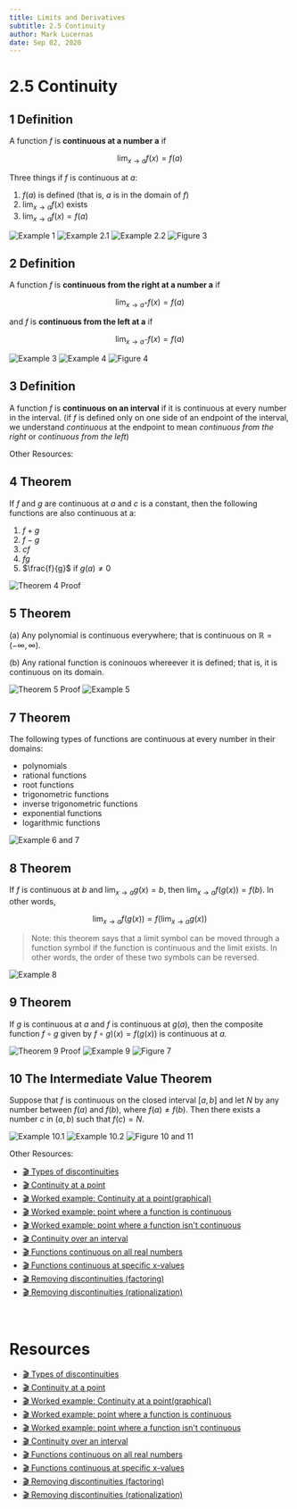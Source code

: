 ```yaml
---
title: Limits and Derivatives
subtitle: 2.5 Continuity
author: Mark Lucernas
date: Sep 02, 2020
---
```



# 2.5 Continuity

## 1 Definition

A function $f$ is **continuous at a number a** if

$$
\lim_{x \to a} f(x) = f(a)
$$

Three things if $f$ is continuous at $a$:

1. $f(a)$ is defined (that is, $a$ is in the domain of $f$)
2. $\lim_{x \to a} f(x)$ exists
3. $\lim_{x \to a} f(x) = f(a)$

![Example 1](../../../../../files/fall-2020/MATH-150/chapter-2/2.5_example-1.png)
![Example 2.1](../../../../../files/fall-2020/MATH-150/chapter-2/2.5_example-2.1.png)
![Example 2.2](../../../../../files/fall-2020/MATH-150/chapter-2/2.5_example-2.2.png)
![Figure 3](../../../../../files/fall-2020/MATH-150/chapter-2/2.5_figure-3.png)

## 2 Definition

A function $f$ is **continuous from the right at a number a** if

$$
\lim_{x \to a^{+}} f(x) = f(a)
$$

and $f$ is **continuous from the left at a** if

$$
\lim_{x \to a^{-}} f(x) = f(a)
$$

![Example 3](../../../../../files/fall-2020/MATH-150/chapter-2/2.5_example-3.png)
![Example 4](../../../../../files/fall-2020/MATH-150/chapter-2/2.5_example-4.png)
![Figure 4](../../../../../files/fall-2020/MATH-150/chapter-2/2.5_figure-4.png)

## 3 Definition

A function $f$ is **continuous on an interval** if it is continuous at every
number in the interval. (if $f$ is defined only on one side of an endpoint of
the interval, we understand _continuous_ at the endpoint to mean _continuous
from the right_ or _continuous from the left_)

Other Resources:

## 4 Theorem

If $f$ and $g$ are continuous at $a$ and $c$ is a constant, then the following
functions are also continuous at a:

1. $f + g$
2. $f - g$
3. $cf$
4. $fg$
5. $\frac{f}{g}$ if $g(a) \neq 0$

![Theorem 4 Proof](../../../../../files/fall-2020/MATH-150/chapter-2/2.5_theorem-4_proof.png)

## 5 Theorem

(a) Any polynomial is continuous everywhere; that is continuous on $\mathbb{R} =
(-\infty, \infty)$.

(b) Any rational function is coninouos whereever it is defined; that is, it is
continuous on its domain.

![Theorem 5 Proof](../../../../../files/fall-2020/MATH-150/chapter-2/2.5_theorem-5_proof.png)
![Example 5](../../../../../files/fall-2020/MATH-150/chapter-2/2.5_example-5.png)

## 7 Theorem

The following types of functions are continuous at every number in their
domains:

- polynomials
- rational functions
- root functions
- trigonometric functions
- inverse trigonometric functions
- exponential functions
- logarithmic functions

![Example 6 and 7](../../../../../files/fall-2020/MATH-150/chapter-2/2.5_example-6-and-7.png)

## 8 Theorem

If $f$ is continuous at $b$ and $\lim_{x \to a} g(x) = b$, then $\lim_{x \to a}
f(g(x)) = f(b)$. In other words,

$$
\lim_{x \to a} f(g(x)) = f(\lim_{x \to a} g(x))
$$

> Note: this theorem says that a limit symbol can be moved through a function
symbol if the function is continuous and the limit exists. In other words, the
order of these two symbols can be reversed.

![Example 8](../../../../../files/fall-2020/MATH-150/chapter-2/2.5_example-8.png)

## 9 Theorem

If $g$ is continuous at $a$ and $f$ is continuous at $g(a)$, then the composite
function $f \circ g$ given by $f \circ g)(x) = f(g(x))$ is continuous at $a$.

![Theorem 9 Proof](../../../../../files/fall-2020/MATH-150/chapter-2/2.5_theorem-9_proof.png)
![Example 9](../../../../../files/fall-2020/MATH-150/chapter-2/2.5_example-9.png)
![Figure 7](../../../../../files/fall-2020/MATH-150/chapter-2/2.figure-7.png)

## 10 The Intermediate Value Theorem

Suppose that $f$ is continuous on the closed interval $[a, b]$ and let $N$ by
any number between $f(a)$ and $f(b)$, where $f(a) \neq f(b)$. Then there exists
a number $c$ in $(a, b)$ such that $f(c) = N$.

![Example 10.1](../../../../../files/fall-2020/MATH-150/chapter-2/2.5_example-10.1.png)
![Example 10.2](../../../../../files/fall-2020/MATH-150/chapter-2/2.5_example-10.2.png)
![Figure 10 and 11](../../../../../files/fall-2020/MATH-150/chapter-2/2.5_figure-10-and-11.png)


Other Resources:

- [🎬 Types of discontinuities](https://www.khanacademy.org/math/ap-calculus-ab/ab-limits-new/ab-1-10/v/types-of-discontinuities?modal=1)
- [🎬 Continuity at a point](https://www.khanacademy.org/math/ap-calculus-ab/ab-limits-new/ab-1-11/v/continuity-at-a-point)
- [🎬 Worked example: Continuity at a point(graphical)](https://www.khanacademy.org/math/ap-calculus-ab/ab-limits-new/ab-1-11/v/continuity-at-a-point-graphically)
- [🎬 Worked example: point where a function is continuous](https://www.khanacademy.org/math/ap-calculus-ab/ab-limits-new/ab-1-11/v/limit-of-piecewise-function-that-is-defined)
- [🎬 Worked example: point where a function isn't continuous](https://www.khanacademy.org/math/ap-calculus-ab/ab-limits-new/ab-1-11/v/limit-of-piecewise-function-that-is-undefined)
- [🎬 Continuity over an interval](https://www.khanacademy.org/math/ap-calculus-ab/ab-limits-new/ab-1-12/v/continuity-over-an-interval)
- [🎬 Functions continuous on all real numbers](https://www.khanacademy.org/math/ap-calculus-ab/ab-limits-new/ab-1-12/v/functions-continuous-on-all-numbers)
- [🎬 Functions continuous at specific x-values](https://www.khanacademy.org/math/ap-calculus-ab/ab-limits-new/ab-1-12/v/functions-continuous-on-specific-numbers)
- [🎬 Removing discontinuities (factoring)](https://www.khanacademy.org/math/ap-calculus-ab/ab-limits-new/ab-1-13/v/defining-a-function-at-a-point-to-make-it-continuous)
- [🎬 Removing discontinuities (rationalization)](https://www.khanacademy.org/math/ap-calculus-ab/ab-limits-new/ab-1-13/v/fancy-algebra-to-find-a-limit-and-make-a-function-continuous)


<br>

# Resources

- [🎬 Types of discontinuities](https://www.khanacademy.org/math/ap-calculus-ab/ab-limits-new/ab-1-10/v/types-of-discontinuities?modal=1)
- [🎬 Continuity at a point](https://www.khanacademy.org/math/ap-calculus-ab/ab-limits-new/ab-1-11/v/continuity-at-a-point)
- [🎬 Worked example: Continuity at a point(graphical)](https://www.khanacademy.org/math/ap-calculus-ab/ab-limits-new/ab-1-11/v/continuity-at-a-point-graphically)
- [🎬 Worked example: point where a function is continuous](https://www.khanacademy.org/math/ap-calculus-ab/ab-limits-new/ab-1-11/v/limit-of-piecewise-function-that-is-defined)
- [🎬 Worked example: point where a function isn't continuous](https://www.khanacademy.org/math/ap-calculus-ab/ab-limits-new/ab-1-11/v/limit-of-piecewise-function-that-is-undefined)
- [🎬 Continuity over an interval](https://www.khanacademy.org/math/ap-calculus-ab/ab-limits-new/ab-1-12/v/continuity-over-an-interval)
- [🎬 Functions continuous on all real numbers](https://www.khanacademy.org/math/ap-calculus-ab/ab-limits-new/ab-1-12/v/functions-continuous-on-all-numbers)
- [🎬 Functions continuous at specific x-values](https://www.khanacademy.org/math/ap-calculus-ab/ab-limits-new/ab-1-12/v/functions-continuous-on-specific-numbers)
- [🎬 Removing discontinuities (factoring)](https://www.khanacademy.org/math/ap-calculus-ab/ab-limits-new/ab-1-13/v/defining-a-function-at-a-point-to-make-it-continuous)
- [🎬 Removing discontinuities (rationalization)](https://www.khanacademy.org/math/ap-calculus-ab/ab-limits-new/ab-1-13/v/fancy-algebra-to-find-a-limit-and-make-a-function-continuous)

